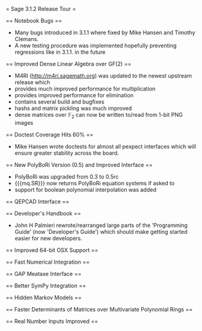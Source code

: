 = Sage 3.1.2 Release Tour =

== Notebook Bugs ==
 * Many bugs introduced in 3.1.1 where fixed by Mike Hansen and Timothy Clemans. 
 * A new testing procedure was implemented hopefully preventing regressions like in 3.1.1. in the future

== Improved Dense Linear Algebra over GF(2) ==
 * M4RI (http://m4ri.sagemath.org) was updated to the newest upstream release which
  * provides much improved performance for multiplication
  * provides improved performance for elimination
  * contains several build and bugfixes
 * hashs and matrix pickling was much improved
 * dense matrices over $\mathbb{F}_2$ can now be written to/read from 1-bit PNG images

== Doctest Coverage Hits 60% ==
 * Mike Hansen wrote doctests for almost all pexpect interfaces which will ensure greater stability across the board.

== New PolyBoRi Version (0.5) and Improved Interface ==
 * PolyBoRi was upgraded from 0.3 to 0.5rc
 * {{{mq.SR}}} now returns PolyBoRi equation systems if asked to
 * support for boolean polynomial interpolation was added

== QEPCAD Interface ==

== Developer's Handbook ==
 *  John H Palmieri rewrote/rearranged large parts of the 'Programming Guide' (now 'Developer's Guide') which should make getting started easier for new developers.

== Improved 64-bit OSX Support ==

== Fast Numerical Integration ==

== GAP Meataxe Interface ==

== Better SymPy Integration ==

== Hidden Markov Models ==

== Faster Determinants of Matrices over Multivariate Polynomial Rings ==

== Real Number Inputs Improved ==
